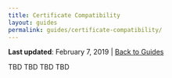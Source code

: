 ```yaml
---
title: Certificate Compatibility
layout: guides
permalink: guides/certificate-compatibility/
---
```


**Last updated**: February 7, 2019 \| [Back to Guides]({{site.baseurl}}/guides/)


TBD TBD TBD TBD 
